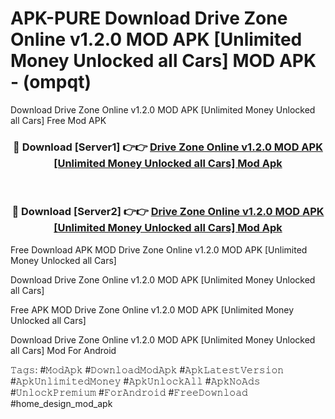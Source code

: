# APK-PURE Download Drive Zone Online v1.2.0 MOD APK [Unlimited Money Unlocked all Cars] MOD APK - (ompqt)
Download Drive Zone Online v1.2.0 MOD APK [Unlimited Money Unlocked all Cars] Free Mod APK

<div align="center">
<h3>🔴 Download [Server1] 👉👉 <a href="https://apk-comot.site?title=Drive_Zone_Online_v1.2.0_MOD_APK_[Unlimited_Money_Unlocked_all_Cars]">Drive Zone Online v1.2.0 MOD APK [Unlimited Money Unlocked all Cars] Mod Apk</a></h3><br>

<h3>🔴 Download [Server2] 👉👉 <a href="https://apk-comot.site?title=Drive_Zone_Online_v1.2.0_MOD_APK_[Unlimited_Money_Unlocked_all_Cars]">Drive Zone Online v1.2.0 MOD APK [Unlimited Money Unlocked all Cars] Mod Apk</a></h3>
</div>


Free Download APK MOD Drive Zone Online v1.2.0 MOD APK [Unlimited Money Unlocked all Cars]

Download Drive Zone Online v1.2.0 MOD APK [Unlimited Money Unlocked all Cars] 

Free APK MOD Drive Zone Online v1.2.0 MOD APK [Unlimited Money Unlocked all Cars] 

Download Drive Zone Online v1.2.0 MOD APK [Unlimited Money Unlocked all Cars] Mod For Android

𝚃𝚊𝚐𝚜: #𝙼𝚘𝚍𝙰𝚙𝚔 #𝙳𝚘𝚠𝚗𝚕𝚘𝚊𝚍𝙼𝚘𝚍𝙰𝚙𝚔 #𝙰𝚙𝚔𝙻𝚊𝚝𝚎𝚜𝚝𝚅𝚎𝚛𝚜𝚒𝚘𝚗 #𝙰𝚙𝚔𝚄𝚗𝚕𝚒𝚖𝚒𝚝𝚎𝚍𝙼𝚘𝚗𝚎𝚢 #𝙰𝚙𝚔𝚄𝚗𝚕𝚘𝚌𝚔𝙰𝚕𝚕 #𝙰𝚙𝚔𝙽𝚘𝙰𝚍𝚜 #𝚄𝚗𝚕𝚘𝚌𝚔𝙿𝚛𝚎𝚖𝚒𝚞𝚖 #𝙵𝚘𝚛𝙰𝚗𝚍𝚛𝚘𝚒𝚍 #𝙵𝚛𝚎𝚎𝙳𝚘𝚠𝚗𝚕𝚘𝚊𝚍 #home_design_mod_apk